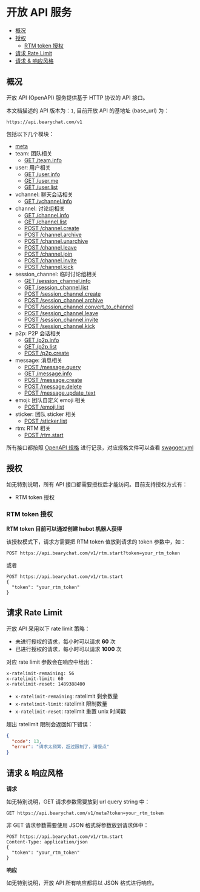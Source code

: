 # 开放 API 服务

<!-- toc -->

- [概况](#%E6%A6%82%E5%86%B5)
- [授权](#%E6%8E%88%E6%9D%83)
  * [RTM token 授权](#rtm-token-%E6%8E%88%E6%9D%83)
- [请求 Rate Limit](#%E8%AF%B7%E6%B1%82-rate-limit)
- [请求 & 响应风格](#%E8%AF%B7%E6%B1%82--%E5%93%8D%E5%BA%94%E9%A3%8E%E6%A0%BC)

<!-- tocstop -->

## 概况

开放 API (OpenAPI) 服务提供基于 HTTP 协议的 API 接口。

本文档描述的 API 版本为：`1`, 目前开放 API 的基地址 (base_url) 为：

```
https://api.bearychat.com/v1
```

包括以下几个模块：

- [meta](./meta.md)
- team: 团队相关
  * [GET /team.info](./team.info.md)
- user: 用户相关
  * [GET /user.info](./user.info.md)
  * [GET /user.me](./user.me.md)
  * [GET /user.list](./user.list.md)
- vchannel: 聊天会话相关
  * [GET /vchannel.info](./vchannel.info.md)
- channel: 讨论组相关
  * [GET /channel.info](./channel.info.md)
  * [GET /channel.list](./channel.list.md)
  * [POST /channel.create](./channel.create.md)
  * [POST /channel.archive](./channel.archive.md)
  * [POST /channel.unarchive](./channel.unarchive.md)
  * [POST /channel.leave](./channel.leave.md)
  * [POST /channel.join](./channel.join.md)
  * [POST /channel.invite](./channel.invite.md)
  * [POST /channel.kick](./channel.kick.md)
- session_channel: 临时讨论组相关
  * [GET /session_channel.info](./session_channel.info.md)
  * [GET /session_channel.list](./session_channel.list.md)
  * [POST /session_channel.create](./session_channel.create.md)
  * [POST /session_channel.archive](./session_channel.archive.md)
  * [POST /session_channel.convert_to_channel](./session_channel.convert_to_channel.md)
  * [POST /session_channel.leave](./session_channel.leave.md)
  * [POST /session_channel.invite](./session_channel.invite.md)
  * [POST /session_channel.kick](./session_channel.kick.md)
- p2p: P2P 会话相关
  * [GET /p2p.info](./p2p.info.md)
  * [GET /p2p.list](./p2p.list.md)
  * [POST /p2p.create](./p2p.create.md)
- message: 消息相关
  * [POST /message.query](./message.query.md)
  * [GET /message.info](./message.info.md)
  * [POST /message.create](./message.create.md)
  * [POST /message.delete](./message.delete.md)
  * [POST /message.update_text](./message.update_text.md)
- emoji: 团队自定义 emoji 相关
  * [POST /emoji.list](./emoji.list.md)
- sticker: 团队 sticker 相关
  * [POST /sticker.list](./sticker.list.md)
- rtm: RTM 相关
  * [POST /rtm.start](./rtm.start.md)


所有接口都按照 [OpenAPI 规格][openapi-spec] 进行记录，对应规格文件可以查看
[swagger.yml](./swagger.yml)

[openapi-spec]: http://swagger.io/specification/

## 授权

如无特别说明，所有 API 接口都需要授权后才能访问。目前支持授权方式有：

- RTM token 授权

### RTM token 授权

**RTM token 目前可以通过创建 hubot 机器人获得**

该授权模式下，请求方需要把 RTM token 值放到请求的 token 参数中，如：

```
POST https://api.bearychat.com/v1/rtm.start?token=your_rtm_token
```

或者

```
POST https://api.bearychat.com/v1/rtm.start
{
  "token": "your_rtm_token"
}
```

## 请求 Rate Limit

开放 API 采用以下 rate limit 策略：

- 未进行授权的请求，每小时可以请求 **60** 次
- 已进行授权的请求，每小时可以请求 **1000** 次


对应 rate limit 参数会在响应中给出：

```
x-ratelimit-remaining: 56
x-ratelimit-limit: 60
x-ratelimit-reset: 1489388400
```

- `x-ratelimit-remaining`: ratelimit 剩余数量
- `x-ratelimit-limit`: ratelimit 限制数量
- `x-ratelimit-reset`: ratelimit 重置 unix 时间戳

超出 ratelimit 限制会返回如下错误：

```json
{
  "code": 13,
  "error": "请求太频繁，超过限制了，请慢点"
}
```

## 请求 & 响应风格

**请求**

如无特别说明，GET 请求参数需要放到 url query string 中：

```
GET https://api.bearychat.com/v1/meta?token=your_rtm_token
```

非 GET 请求参数需要使用 JSON 格式将参数放到请求体中：

```
POST https://api.bearychat.com/v1/rtm.start
Content-Type: application/json
{
  "token": "your_rtm_token"
}
```

**响应**

如无特别说明，开放 API 所有响应都将以 JSON 格式进行响应。
